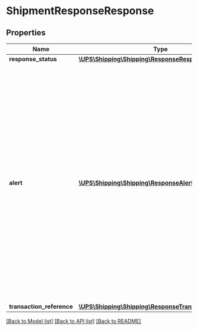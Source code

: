 # ShipmentResponseResponse

## Properties
Name | Type | Description | Notes
------------ | ------------- | ------------- | -------------
**response_status** | [**\UPS\Shipping\Shipping\ResponseResponseStatus**](ResponseResponseStatus.md) |  | 
**alert** | [**\UPS\Shipping\Shipping\ResponseAlert[]**](ResponseAlert.md) | Alert Container.  There can be zero to many alert containers with code and description.  **NOTE:** For versions &gt;&#x3D; v2403, this element will always be returned as an array. For requests using versions &lt; v2403, this element will be returned as an array if there is more than one object and a single object if there is only 1. | [optional] 
**transaction_reference** | [**\UPS\Shipping\Shipping\ResponseTransactionReference**](ResponseTransactionReference.md) |  | [optional] 

[[Back to Model list]](../../README.md#documentation-for-models) [[Back to API list]](../../README.md#documentation-for-api-endpoints) [[Back to README]](../../README.md)

